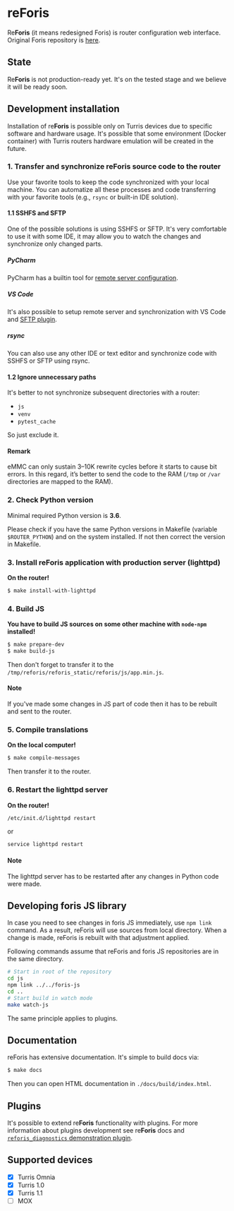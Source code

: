 # re**Foris**
Re**Foris** (it means redesigned Foris) is router configuration web interface. Original Foris repository is
[here](https://gitlab.labs.nic.cz/turris/foris).

## State
Re**Foris** is not production-ready yet. It's on the tested stage and we believe it will be ready soon.

## Development installation
Installation of re**Foris** is possible only on Turris devices due to specific software and hardware usage. It's
possible that some environment (Docker container) with Turris routers hardware emulation will be created in the future.

### 1. Transfer and synchronize reForis source code to the router
Use your favorite tools to keep the code synchronized with your local machine. You can automatize all these processes
and code transferring with your favorite tools (e.g., `rsync` or built-in IDE solution).

#### 1.1 SSHFS and SFTP
One of the possible solutions is using SSHFS or SFTP. It's very comfortable to use it with some IDE, it may allow you to
watch the changes and synchronize only changed parts.

##### PyCharm
PyCharm has a builtin tool for [remote server configuration](https://www.jetbrains.com/help/pycharm/creating-a-remote-server-configuration.html).
##### VS Code
It's also possible to setup remote server and synchronization with VS Code and
[SFTP plugin](https://marketplace.visualstudio.com/items?itemName=liximomo.sftp).
##### rsync
You can also use any other IDE or text editor and synchronize code with SSHFS or SFTP using rsync.

#### 1.2 Ignore unnecessary paths
It's better to not synchronize subsequent directories with a router:
 * `js`
 * `venv`
 * `pytest_cache`

So just exclude it.

#### Remark
eMMC can only sustain 3–10K rewrite cycles before it starts to cause bit errors. In this regard, it’s better to send the
code to the RAM (`/tmp` or `/var` directories are mapped to the RAM).

### 2. Check Python version
Minimal required Python version is **3.6**.

Please check if you have the same Python versions in Makefile (variable `$ROUTER_PYTHON`) and on the system installed.
If not then correct the version in Makefile.

### 3. Install reForis application with production server (lighttpd)
**On the router!**
```bash
$ make install-with-lighttpd
```

### 4. Build JS
**You have to build JS sources on some other machine with `node-npm` installed!**

```bash
$ make prepare-dev
$ make build-js
```
Then don't forget to transfer it to the `/tmp/reforis/reforis_static/reforis/js/app.min.js`.
#### Note
If you've made some changes in JS part of code then it has to be rebuilt and sent to the router.

### 5. Compile translations
**On the local computer!**
```bash
$ make compile-messages
```
Then transfer it to the router.

### 6. Restart the lighttpd server
**On the router!**
```bash
/etc/init.d/lighttpd restart
```
or
```bash
service lighttpd restart
```
#### Note
The lighttpd server has to be restarted after any changes in Python code were made.

## Developing foris JS library

In case you need to see changes in foris JS immediately, use `npm link` command. As a result, reForis will use sources from local directory. When a change is made, reForis is rebuilt with that adjustment applied.

Following commands assume that reForis and foris JS repositories are in the same directory.

```bash
# Start in root of the repository
cd js
npm link ../../foris-js
cd ..
# Start build in watch mode
make watch-js
```

The same principle applies to plugins.

## Documentation
reForis has extensive documentation. It's simple to build docs via:
```bash
$ make docs
```
Then you can open HTML documentation in `./docs/build/index.html`.

## Plugins
It's possible to extend re**Foris** functionality with plugins. For more information about plugins development see
re**Foris** docs and [`reforis_diagnostics` demonstration plugin](https://gitlab.labs.nic.cz/turris/reforis/reforis-diagnostics).

## Supported devices
 * [X] Turris Omnia
 * [X] Turris 1.0
 * [X] Turris 1.1
 * [ ] MOX
